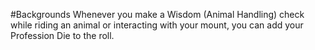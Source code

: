#Backgrounds
Whenever you make a Wisdom (Animal Handling) check while riding an animal or interacting with your mount, you can add your Profession Die to the roll.